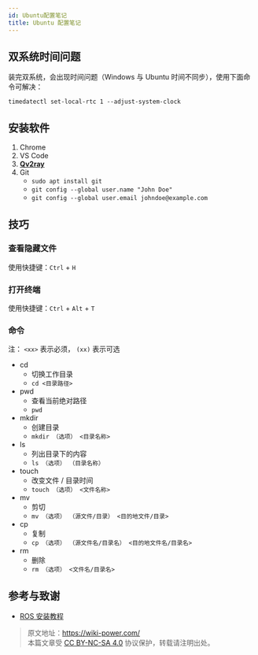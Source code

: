 ```yaml
---
id: Ubuntu配置笔记
title: Ubuntu 配置笔记
---
```


## 双系统时间问题

装完双系统，会出现时间问题（Windows 与 Ubuntu 时间不同步），使用下面命令可解决：

```shell
timedatectl set-local-rtc 1 --adjust-system-clock
```

## 安装软件

1. Chrome
2. VS Code
3. [**Qv2ray**](https://qv2ray.net/)
4. Git
   - `sudo apt install git`
   - `git config --global user.name "John Doe"`
   - `git config --global user.email johndoe@example.com`

## 技巧

### 查看隐藏文件

使用快捷键：`Ctrl` + `H`

### 打开终端

使用快捷键：`Ctrl` + `Alt` + `T`

### 命令

注： `<xx>` 表示必须， `(xx)` 表示可选

- cd
  - 切换工作目录
  - `cd <目录路径>`
- pwd
  - 查看当前绝对路径
  - `pwd`
- mkdir
  - 创建目录
  - `mkdir （选项） <目录名称>`
- ls
  - 列出目录下的内容
  - `ls （选项） （目录名称）`
- touch
  - 改变文件 / 目录时间
  - `touch （选项） <文件名称>`
- mv
  - 剪切
  - `mv （选项） （源文件/目录） <目的地文件/目录>`
- cp
  - 复制
  - `cp （选项） （源文件名/目录名） <目的地文件名/目录名>`
- rm
  - 删除
  - `rm （选项） <文件名/目录名>`

## 参考与致谢

- [ROS 安装教程](https://mp.weixin.qq.com/s?__biz=MzU4Mzc1NDA5Mw==&mid=2247486645&idx=1&sn=8ba442af57060b4d608d4c24d4307921&chksm=fda504b7cad28da11a2dd782b60dce466d53ad8e260f161b1e47f24423cc1e9f9aabc486c7f3&mpshare=1&scene=1&srcid=1125YhpxcX5as5se6rsek2IS&sharer_sharetime=1606233866320&sharer_shareid=57baeb2b96d0cff9b17ac2c15b36602b&key=a402d93e91746f46ae3228f3f1014e2c74a235c331168642475573a82dabce23902b3593a2a240439e9e37cd9b2ceaeab2b3b2130d952ee61260b30c6cad24ab3f1907dd57abfae9934d0c9487ddc4364b41261c6fb7277d94de784fa9718f9f60712a15b25f505ab7105346330f16f4b659970a5143e8aa882da96dc76c0100&ascene=1&uin=MTk5MDUwOTA0Mg%3D%3D&devicetype=Windows+10+x64&version=6300002f&lang=zh_CN&exportkey=A0ZOktA1B68GOdT4vmLQPxA%3D&pass_ticket=b2tffRx7FG4vxDxfZxW7b9rGQf%2FK8YGbZtslM9VWUgnItoiwUPJYOD8ciwJbwx%2BC&wx_header=0)

> 原文地址：<https://wiki-power.com/>  
> 本篇文章受 [CC BY-NC-SA 4.0](https://creativecommons.org/licenses/by/4.0/deed.zh) 协议保护，转载请注明出处。
